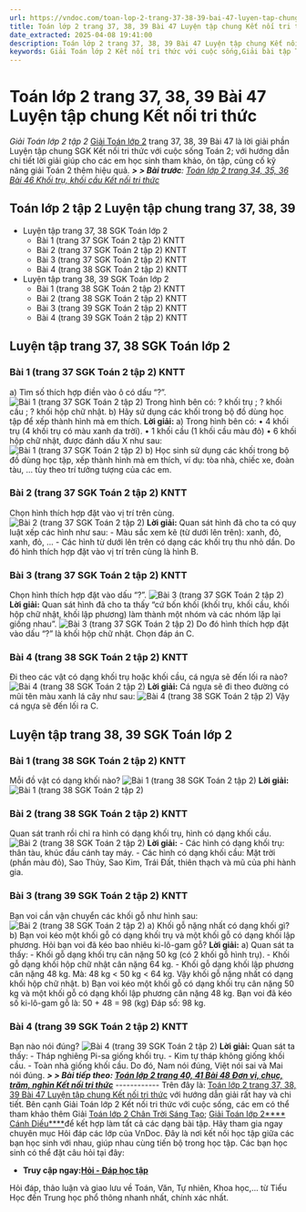 ```yaml
---
url: https://vndoc.com/toan-lop-2-trang-37-38-39-bai-47-luyen-tap-chung-ket-noi-tri-thuc-260805
title: Toán lớp 2 trang 37, 38, 39 Bài 47 Luyện tập chung Kết nối tri thức - Giải Toán lớp 2 tập 2 - VnDoc.com
date_extracted: 2025-04-08 19:41:00
description: Toán lớp 2 trang 37, 38, 39 Bài 47 Luyện tập chung Kết nối tri thức được biên soạn bám sát chương trình sách giáo khoa Toán lớp 2 tập 2 KNTT, giúp các em chuẩn bị tốt các câu hỏi trong SGK.
keywords: Giải Toán lớp 2 Kết nối tri thức với cuộc sống,Giải bài tập Toán lớp 2 Kết nối tri thức,Toán lớp 2,Giải Toán lớp 2,Toán 2,giải Toán 2,bài tập toán lớp 2,toan lop 2,toán lớp 2 tập 2,toán 2 tập 2,giải bài tập toán lớp 2,bài toán lớp 2,Toán lớp 2 trang 37 tập 2,Toán lớp 2 trang 38 tập 2,toán lớp 2 trang 39,Toán lớp 2 trang 37 SGK,Toán lớp 2 bài 47,Toán lớp 2 tập 2 Luyện tập chung trang 38 39,Toán lớp 2 trang 38 Kết nối tri thức
---
```


# Toán lớp 2 trang 37, 38, 39 Bài 47 Luyện tập chung Kết nối tri thức
 _Giải Toán lớp 2 tập 2_
[Giải Toán lớp 2](<https://vndoc.com/toan-lop2>) trang 37, 38, 39 Bài 47 là lời giải phần Luyện tập chung SGK Kết nối tri thức với cuộc sống Toán 2; với hướng dẫn chi tiết lời giải giúp cho các em học sinh tham khảo, ôn tập, củng cố kỹ năng giải Toán 2 thêm hiệu quả.
_**> > Bài trước**: [Toán lớp 2 trang 34, 35, 36 Bài 46 Khối trụ, khối cầu Kết nối tri thức](<https://vndoc.com/toan-lop-2-trang-34-35-36-bai-46-khoi-tru-khoi-cau-ket-noi-tri-thuc-260777>)_
## Toán lớp 2 tập 2 Luyện tập chung trang 37, 38, 39
  * Luyện tập trang 37, 38 SGK Toán lớp 2
    * Bài 1 \(trang 37 SGK Toán 2 tập 2\) KNTT
    * Bài 2 \(trang 37 SGK Toán 2 tập 2\) KNTT
    * Bài 3 \(trang 37 SGK Toán 2 tập 2\) KNTT
    * Bài 4 \(trang 38 SGK Toán 2 tập 2\) KNTT
  * Luyện tập trang 38, 39 SGK Toán lớp 2
    * Bài 1 \(trang 38 SGK Toán 2 tập 2\) KNTT
    * Bài 2 \(trang 38 SGK Toán 2 tập 2\) KNTT
    * Bài 3 \(trang 39 SGK Toán 2 tập 2\) KNTT
    * Bài 4 \(trang 39 SGK Toán 2 tập 2\) KNTT

## **Luyện tập trang 37, 38 SGK Toán lớp 2**
### Bài 1 \(trang 37 SGK Toán 2 tập 2\) KNTT
a\) Tìm số thích hợp điền vào ô có dấu “?”.
![Bài 1 \(trang 37 SGK Toán 2 tập 2\)](https://i.vdoc.vn/data/image/2022/03/30/toan-lop-2-1.jpg)
Trong hình bên có:
? khối trụ ;
? khối cầu ;
? khối hộp chữ nhật.
b\) Hãy sử dụng các khối trong bộ đồ dùng học tập để xếp thành hình mà em thích.
**Lời giải:**
a\) Trong hình bên có:
• 4 khối trụ \(4 khối trụ có màu xanh da trời\).
• 1 khối cầu \(1 khối cầu màu đỏ\)
• 6 khối hộp chữ nhật, được đánh dấu X như sau:
![Bài 1 \(trang 37 SGK Toán 2 tập 2\)](https://i.vdoc.vn/data/image/2022/03/30/toan-lop-2-2.jpg)
b\) Học sinh sử dụng các khối trong bộ đồ dùng học tập, xếp thành hình mà em thích, ví dụ: tòa nhà, chiếc xe, đoàn tàu, ... tùy theo trí tưởng tượng của các em.
### Bài 2 \(trang 37 SGK Toán 2 tập 2\) KNTT
Chọn hình thích hợp đặt vào vị trí trên cùng.
![Bài 2 \(trang 37 SGK Toán 2 tập 2\)](https://i.vdoc.vn/data/image/2022/03/30/toan-lop-2-3.jpg)
**Lời giải:**
Quan sát hình đã cho ta có quy luật xếp các hình như sau:
\- Màu sắc xem kẽ \(từ dưới lên trên\): xanh, đỏ, xanh, đỏ, ...
\- Các hình từ dưới lên trên có dạng các khối trụ thu nhỏ dần.
Do đó hình thích hợp đặt vào vị trí trên cùng là hình B.
### Bài 3 \(trang 37 SGK Toán 2 tập 2\) KNTT
Chọn hình thích hợp đặt vào dấu “?”.
![Bài 3 \(trang 37 SGK Toán 2 tập 2\)](https://i.vdoc.vn/data/image/2022/03/30/toan-lop-2-4.jpg)
**Lời giải:**
Quan sát hình đã cho ta thấy “cứ bốn khối \(khối trụ, khối cầu, khối hộp chữ nhật, khối lập phương\) làm thành một nhóm và các nhóm lặp lại giống nhau”.
![Bài 3 \(trang 37 SGK Toán 2 tập 2\)](https://i.vdoc.vn/data/image/2022/03/30/toan-lop-2-5.jpg)
Do đó hình thích hợp đặt vào dấu “?” là khối hộp chữ nhật.
Chọn đáp án C.
### Bài 4 \(trang 38 SGK Toán 2 tập 2\) KNTT
Đi theo các vật có dạng khối trụ hoặc khối cầu, cá ngựa sẽ đến lối ra nào?
![Bài 4 \(trang 38 SGK Toán 2 tập 2\)](https://i.vdoc.vn/data/image/2022/03/30/toan-lop-2-6.jpg)
**Lời giải:**
Cá ngựa sẽ đi theo đường có mũi tên màu xanh lá cây như sau:
![Bài 4 \(trang 38 SGK Toán 2 tập 2\)](https://i.vdoc.vn/data/image/2022/03/30/toan-lop-2-7.jpg)
Vậy cá ngựa sẽ đến lối ra C.
## **Luyện tập trang 38, 39 SGK Toán lớp 2**
### Bài 1 \(trang 38 SGK Toán 2 tập 2\) KNTT
Mỗi đồ vật có dạng khối nào?
![Bài 1 \(trang 38 SGK Toán 2 tập 2\)](https://i.vdoc.vn/data/image/2022/03/30/toan-lop-2-8.jpg)
**Lời giải:**
![Bài 1 \(trang 38 SGK Toán 2 tập 2\)](https://i.vdoc.vn/data/image/2022/03/30/toan-lop-2-9.jpg)
### Bài 2 \(trang 38 SGK Toán 2 tập 2\) KNTT
Quan sát tranh rồi chỉ ra hình có dạng khối trụ, hình có dạng khối cầu.
![Bài 2 \(trang 38 SGK Toán 2 tập 2\)](https://i.vdoc.vn/data/image/2022/03/30/toan-lop-2-10.jpg)
**Lời giải:**
\- Các hình có dạng khối trụ: thân tàu, khúc đầu cánh tay máy.
\- Các hình có dạng khối cầu: Mặt trời \(phần màu đỏ\), Sao Thủy, Sao Kim, Trái Đất, thiên thạch và mũ của phi hành gia.
### Bài 3 \(trang 39 SGK Toán 2 tập 2\) KNTT
Bạn voi cần vận chuyển các khối gỗ như hình sau:
![Bài 2 \(trang 38 SGK Toán 2 tập 2\)](https://i.vdoc.vn/data/image/2022/03/30/toan-lop-2-11.jpg)
a\) Khối gỗ nặng nhất có dạng khối gì?
b\) Bạn voi kéo một khối gỗ có dạng khối trụ và một khối gỗ có dạng khối lập phương. Hỏi bạn voi đã kéo bao nhiêu ki-lô-gam gỗ?
**Lời giải:**
a\) Quan sát ta thấy:
\- Khối gỗ dạng khối trụ cân nặng 50 kg \(có 2 khối gỗ hình trụ\).
\- Khối gỗ dạng khối hộp chữ nhật cân nặng 64 kg.
\- Khối gỗ dạng khối lập phương cân nặng 48 kg.
Mà: 48 kg < 50 kg < 64 kg.
Vậy khối gỗ nặng nhất có dạng khối hộp chữ nhật.
b\) Bạn voi kéo một khối gỗ có dạng khối trụ cân nặng 50 kg và một khối gỗ có dạng khối lập phương cân nặng 48 kg.
Bạn voi đã kéo số ki-lô-gam gỗ là:
50 + 48 = 98 \(kg\)
Đáp số: 98 kg.
### Bài 4 \(trang 39 SGK Toán 2 tập 2\) KNTT
Bạn nào nói đúng?
![Bài 4 \(trang 39 SGK Toán 2 tập 2\)](https://i.vdoc.vn/data/image/2022/03/30/toan-lop-2-12.jpg)
**Lời giải:**
Quan sát ta thấy:
\- Tháp nghiêng Pi-sa giống khối trụ.
\- Kim tự tháp không giống khối cầu.
\- Toàn nhà giống khối cầu.
Do đó, Nam nói đúng, Việt nói sai và Mai nói đúng.
**_> > Bài tiếp theo: [Toán lớp 2 trang 40, 41 Bài 48 Đơn vị, chục, trăm, nghìn Kết nối tri thức](<https://vndoc.com/toan-lop-2-trang-40-41-bai-48-don-vi-chuc-tram-nghin-ket-noi-tri-thuc-260808>)_**
\------------
Trên đây là: [Toán lớp 2 trang 37, 38, 39 Bài 47 Luyện tập chung Kết nối tri thức](<https://vndoc.com/toan-lop-2-trang-37-38-39-bai-47-luyen-tap-chung-ket-noi-tri-thuc-260805>) với hướng dẫn giải rất hay và chi tiết. Bên cạnh Giải Toán lớp 2 Kết nối tri thức với cuộc sống, các em có thể tham khảo thêm Giải [Toán lớp 2 Chân Trời Sáng Tạo](<https://vndoc.com/toan-lop-2-sach-chan-troi-sang-tao> "Toán lớp 2 sách Chân Trời Sáng Tạo"); [Giải Toán lớp 2**** Cánh Diều****](<https://vndoc.com/toan-lop-2-sach-canh-dieu>)để kết hợp làm tất cả các dạng bài tập.
Hãy tham gia ngay chuyên mục Hỏi đáp các lớp của VnDoc. Đây là nơi kết nối học tập giữa các bạn học sinh với nhau, giúp nhau cùng tiến bộ trong học tập. Các bạn học sinh có thể đặt câu hỏi tại đây:
  * **Truy cập ngay:[Hỏi - Đáp học tập](<https://vndoc.com/hoi-dap>)**

Hỏi đáp, thảo luận và giao lưu về Toán, Văn, Tự nhiên, Khoa học,... từ Tiểu Học đến Trung học phổ thông nhanh nhất, chính xác nhất.
